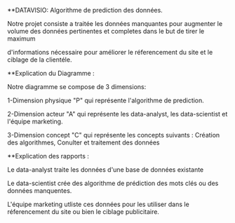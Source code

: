 
**DATAVISIO: Algorithme de prediction des données.

Notre projet consiste a traitée les données manquantes pour augmenter le volume des données pertinentes et completes dans le but de tirer le maximum 

d'informations nécessaire pour améliorer le réferencement du site et le ciblage de la clientéle.


**Explication du Diagramme :

Notre diagramme se compose de 3 dimensions: 

1-Dimension physique "P" qui représente l'algorithme de prediction.

2-Dimension acteur "A" qui représente les data-analyst, les data-scientist et l'équipe marketing.

3-Dimension concept "C" qui représente les concepts suivants : Création des algorithmes, Conulter et traitement des données


**Explication des rapports : 

 Le data-analyst traite les données d'une base de données existante

 Le data-scientist crée des algorithme de prédiction des mots clés ou des données manquentes.

 L'équipe marketing utliste ces données pour les utiliser dans le réferencement du site ou bien le ciblage publicitaire.
